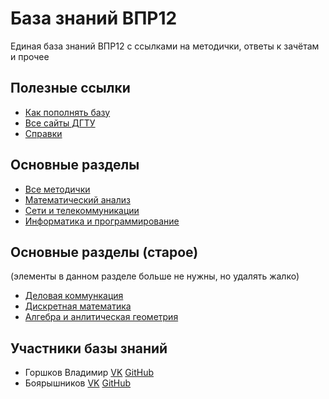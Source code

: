 # База знаний ВПР12

Единая база знаний ВПР12 с ссылками на методички, ответы к зачётам и прочее

## Полезные ссылки

- [Как пополнять базу](/howto.md)
- [Все сайты ДГТУ](/allsite.md)
- [Справки](/spravki.md)

## Основные разделы

- [Все методички]()
- [Математический анализ]()
- [Сети и телекоммуникации](/seti/main.md)
- [Информатика и программирование](/inf/main.md)

## Основные разделы (старое)

(элементы в данном разделе больше не нужны, но удалять жалко)

- [Деловая коммункация]()
- [Дискретная математика]()
- [Алгебра и анлитическая геометрия]()

## Участники базы знаний

- Горшков Владимир [VK](https://vk.com/wkeep) [GitHub](https://github.com/whitekeep)
- Боярышников [VK](https://vk.com/jkearnsl) [GitHub](https://github.com/jkearnsl)
